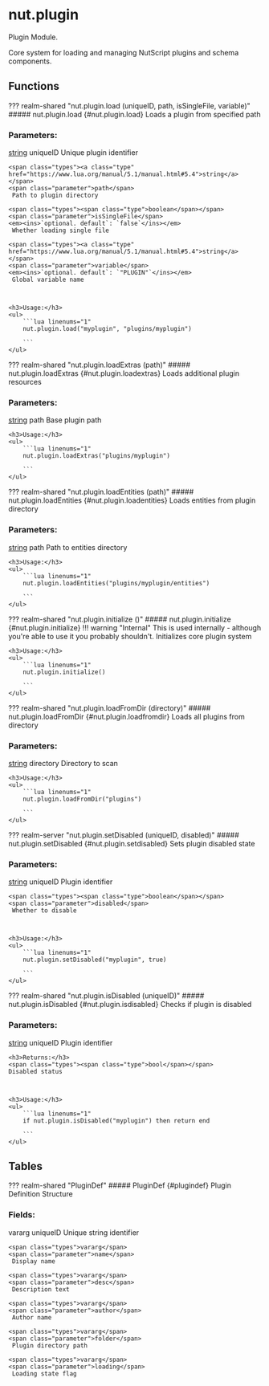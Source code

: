 # nut.plugin
Plugin Module.

Core system for loading and managing NutScript plugins and schema components.
## Functions
??? realm-shared "<a id=nut.plugin.load></a>nut.plugin.load (uniqueID, path, isSingleFile, variable)"
    ##### nut.plugin.load {#nut.plugin.load}
    Loads a plugin from specified path
    <h3>Parameters:</h3>
    <span class="types"><a class="type" href="https://www.lua.org/manual/5.1/manual.html#5.4">string</a></span>
    <span class="parameter">uniqueID</span>
     Unique plugin identifier

    <span class="types"><a class="type" href="https://www.lua.org/manual/5.1/manual.html#5.4">string</a></span>
    <span class="parameter">path</span>
     Path to plugin directory

    <span class="types"><span class="type">boolean</span></span>
    <span class="parameter">isSingleFile</span>
    <em><ins>`optional. default`: `false`</ins></em>
     Whether loading single file

    <span class="types"><a class="type" href="https://www.lua.org/manual/5.1/manual.html#5.4">string</a></span>
    <span class="parameter">variable</span>
    <em><ins>`optional. default`: `"PLUGIN"`</ins></em>
     Global variable name



    <h3>Usage:</h3>
    <ul>
        ```lua linenums="1"
        nut.plugin.load("myplugin", "plugins/myplugin")

        ```
    </ul>
??? realm-shared "<a id=nut.plugin.loadExtras></a>nut.plugin.loadExtras (path)"
    ##### nut.plugin.loadExtras {#nut.plugin.loadextras}
    Loads additional plugin resources
    <h3>Parameters:</h3>
    <span class="types"><a class="type" href="https://www.lua.org/manual/5.1/manual.html#5.4">string</a></span>
    <span class="parameter">path</span>
     Base plugin path



    <h3>Usage:</h3>
    <ul>
        ```lua linenums="1"
        nut.plugin.loadExtras("plugins/myplugin")

        ```
    </ul>
??? realm-shared "<a id=nut.plugin.loadEntities></a>nut.plugin.loadEntities (path)"
    ##### nut.plugin.loadEntities {#nut.plugin.loadentities}
    Loads entities from plugin directory
    <h3>Parameters:</h3>
    <span class="types"><a class="type" href="https://www.lua.org/manual/5.1/manual.html#5.4">string</a></span>
    <span class="parameter">path</span>
     Path to entities directory



    <h3>Usage:</h3>
    <ul>
        ```lua linenums="1"
        nut.plugin.loadEntities("plugins/myplugin/entities")

        ```
    </ul>
??? realm-shared "<a id=nut.plugin.initialize></a>nut.plugin.initialize ()"
    ##### nut.plugin.initialize {#nut.plugin.initialize}
    !!! warning "Internal"
        This is used internally - although you're able to use it you probably shouldn't.
    Initializes core plugin system

    <h3>Usage:</h3>
    <ul>
        ```lua linenums="1"
        nut.plugin.initialize()

        ```
    </ul>
??? realm-shared "<a id=nut.plugin.loadFromDir></a>nut.plugin.loadFromDir (directory)"
    ##### nut.plugin.loadFromDir {#nut.plugin.loadfromdir}
    Loads all plugins from directory
    <h3>Parameters:</h3>
    <span class="types"><a class="type" href="https://www.lua.org/manual/5.1/manual.html#5.4">string</a></span>
    <span class="parameter">directory</span>
     Directory to scan



    <h3>Usage:</h3>
    <ul>
        ```lua linenums="1"
        nut.plugin.loadFromDir("plugins")

        ```
    </ul>
??? realm-server "<a id=nut.plugin.setDisabled></a>nut.plugin.setDisabled (uniqueID, disabled)"
    ##### nut.plugin.setDisabled {#nut.plugin.setdisabled}
    Sets plugin disabled state
    <h3>Parameters:</h3>
    <span class="types"><a class="type" href="https://www.lua.org/manual/5.1/manual.html#5.4">string</a></span>
    <span class="parameter">uniqueID</span>
     Plugin identifier

    <span class="types"><span class="type">boolean</span></span>
    <span class="parameter">disabled</span>
     Whether to disable



    <h3>Usage:</h3>
    <ul>
        ```lua linenums="1"
        nut.plugin.setDisabled("myplugin", true)

        ```
    </ul>
??? realm-shared "<a id=nut.plugin.isDisabled></a>nut.plugin.isDisabled (uniqueID)"
    ##### nut.plugin.isDisabled {#nut.plugin.isdisabled}
    Checks if plugin is disabled
    <h3>Parameters:</h3>
    <span class="types"><a class="type" href="https://www.lua.org/manual/5.1/manual.html#5.4">string</a></span>
    <span class="parameter">uniqueID</span>
     Plugin identifier


    <h3>Returns:</h3>
    <span class="types"><span class="type">bool</span></span>
    Disabled status



    <h3>Usage:</h3>
    <ul>
        ```lua linenums="1"
        if nut.plugin.isDisabled("myplugin") then return end

        ```
    </ul>
## Tables
??? realm-shared "<a id=PluginDef></a>PluginDef"
    ##### PluginDef {#plugindef}
    Plugin Definition Structure
    <h3>Fields:</h3>
    <span class="types">vararg</span>
    <span class="parameter">uniqueID</span>
     Unique string identifier

    <span class="types">vararg</span>
    <span class="parameter">name</span>
     Display name

    <span class="types">vararg</span>
    <span class="parameter">desc</span>
     Description text

    <span class="types">vararg</span>
    <span class="parameter">author</span>
     Author name

    <span class="types">vararg</span>
    <span class="parameter">folder</span>
     Plugin directory path

    <span class="types">vararg</span>
    <span class="parameter">loading</span>
     Loading state flag



